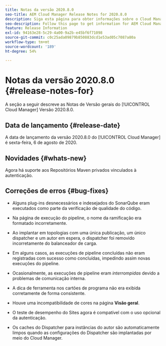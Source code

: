 ```yaml
---
title: Notas da versão 2020.8.0
seo-title: AEM Cloud Manager Release Notes for 2020.8.0
description: Siga esta página para obter informações sobre o Cloud Manager versão 2020.8.0
seo-description: Follow this page to get information for AEM Cloud Manager Release 2020.8.0
feature: Release Information
exl-id: 94163e28-5c29-4a00-9a2b-e45bf6f71098
source-git-commit: c0c25ada09879b850883dcd1e53ad05c7087a80a
workflow-type: tm+mt
source-wordcount: '189'
ht-degree: 54%

---
```


# Notas da versão 2020.8.0 {#release-notes-for}

A seção a seguir descreve as Notas de Versão gerais do [!UICONTROL Cloud Manager] Versão 2020.8.0.

## Data de lançamento {#release-date}

A data de lançamento da versão 2020.8.0 do [!UICONTROL Cloud Manager] é sexta-feira, 6 de agosto de 2020.

## Novidades {#whats-new}

Agora há suporte aos Repositórios Maven privados vinculados à autenticação.

## Correções de erros {#bug-fixes}

* Alguns plug-ins desnecessários e indesejados do SonarQube eram executados como parte da verificação de qualidade do código.

* Na página de execução do pipeline, o nome da ramificação era formatado incorretamente.

* Ao implantar em topologias com uma única publicação, um único dispatcher e um autor em espera, o dispatcher foi removido incorretamente do balanceador de carga.

* Em alguns casos, as execuções de pipeline concluídas não eram registradas com sucesso como concluídas, impedindo assim novas execuções do pipeline.

* Ocasionalmente, as execuções de pipeline eram *interrompidas* devido a problemas de comunicação interna.

* A dica de ferramenta nos cartões de programa não era exibida corretamente de forma consistente.

* Houve uma incompatibilidade de cores na página **Visão geral**.

* O teste de desempenho do Sites agora é compatível com o uso opcional da autenticação.

* Os caches do Dispatcher para instâncias do autor são automaticamente limpos quando as configurações do Dispatcher são implantadas por meio do Cloud Manager.
